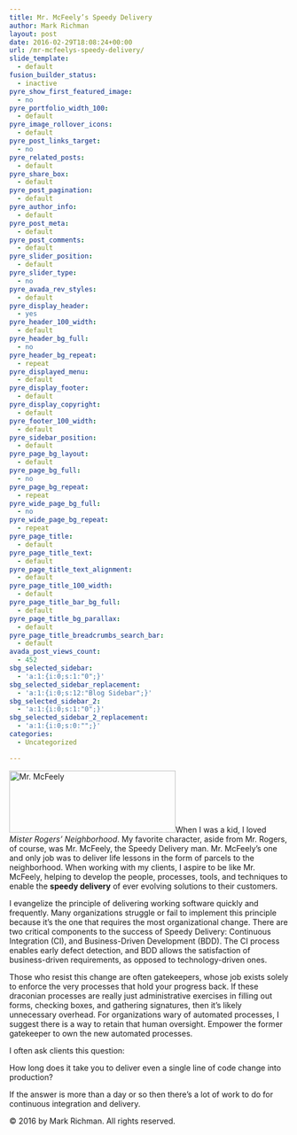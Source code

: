 ```yaml
---
title: Mr. McFeely’s Speedy Delivery
author: Mark Richman
layout: post
date: 2016-02-29T18:08:24+00:00
url: /mr-mcfeelys-speedy-delivery/
slide_template:
  - default
fusion_builder_status:
  - inactive
pyre_show_first_featured_image:
  - no
pyre_portfolio_width_100:
  - default
pyre_image_rollover_icons:
  - default
pyre_post_links_target:
  - no
pyre_related_posts:
  - default
pyre_share_box:
  - default
pyre_post_pagination:
  - default
pyre_author_info:
  - default
pyre_post_meta:
  - default
pyre_post_comments:
  - default
pyre_slider_position:
  - default
pyre_slider_type:
  - no
pyre_avada_rev_styles:
  - default
pyre_display_header:
  - yes
pyre_header_100_width:
  - default
pyre_header_bg_full:
  - no
pyre_header_bg_repeat:
  - repeat
pyre_displayed_menu:
  - default
pyre_display_footer:
  - default
pyre_display_copyright:
  - default
pyre_footer_100_width:
  - default
pyre_sidebar_position:
  - default
pyre_page_bg_layout:
  - default
pyre_page_bg_full:
  - no
pyre_page_bg_repeat:
  - repeat
pyre_wide_page_bg_full:
  - no
pyre_wide_page_bg_repeat:
  - repeat
pyre_page_title:
  - default
pyre_page_title_text:
  - default
pyre_page_title_text_alignment:
  - default
pyre_page_title_100_width:
  - default
pyre_page_title_bar_bg_full:
  - default
pyre_page_title_bg_parallax:
  - default
pyre_page_title_breadcrumbs_search_bar:
  - default
avada_post_views_count:
  - 452
sbg_selected_sidebar:
  - 'a:1:{i:0;s:1:"0";}'
sbg_selected_sidebar_replacement:
  - 'a:1:{i:0;s:12:"Blog Sidebar";}'
sbg_selected_sidebar_2:
  - 'a:1:{i:0;s:1:"0";}'
sbg_selected_sidebar_2_replacement:
  - 'a:1:{i:0;s:0:"";}'
categories:
  - Uncategorized

---
```

<img class="size-medium wp-image-956 alignleft" src="http://www.markrichman.com/wp-content/uploads/2016/02/mr-mcfeely-website-header-image-300x112.gif" alt="Mr. McFeely" width="300" height="112" />When I was a kid, I loved _Mister Rogers&#8217; Neighborhood_. My favorite character, aside from Mr. Rogers, of course, was Mr. McFeely, the Speedy Delivery man. Mr. McFeely&#8217;s one and only job was to deliver life lessons in the form of parcels to the neighborhood. When working with my clients, I aspire to be like Mr. McFeely, helping to develop the people, processes, tools, and techniques to enable the **speedy delivery** of ever evolving solutions to their customers.

I evangelize the principle of delivering working software quickly and frequently. Many organizations struggle or fail to implement this principle because it&#8217;s the one that requires the most organizational change. There are two critical components to the success of Speedy Delivery: Continuous Integration (CI), and Business-Driven Development (BDD). The CI process enables early defect detection, and BDD allows the satisfaction of business-driven requirements, as opposed to technology-driven ones.

Those who resist this change are often gatekeepers, whose job exists solely to enforce the very processes that hold your progress back. If these draconian processes are really just administrative exercises in filling out forms, checking boxes, and gathering signatures, then it&#8217;s likely unnecessary overhead. For organizations wary of automated processes, I suggest there is a way to retain that human oversight. Empower the former gatekeeper to own the new automated processes.

I often ask clients this question:

How long does it take you to deliver even a single line of code change into production?

If the answer is more than a day or so then there&#8217;s a lot of work to do for continuous integration and delivery.

© 2016 by Mark Richman. All rights reserved.